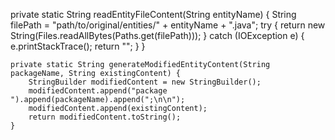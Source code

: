  private static String readEntityFileContent(String entityName) {
        String filePath = "path/to/original/entities/" + entityName + ".java";
        try {
            return new String(Files.readAllBytes(Paths.get(filePath)));
        } catch (IOException e) {
            e.printStackTrace();
            return "";
        }
    }

    private static String generateModifiedEntityContent(String packageName, String existingContent) {
        StringBuilder modifiedContent = new StringBuilder();
        modifiedContent.append("package ").append(packageName).append(";\n\n");
        modifiedContent.append(existingContent);
        return modifiedContent.toString();
    }
